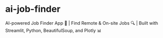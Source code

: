 # ai-job-finder
AI-powered Job Finder App 🚀 | Find Remote &amp; On-site Jobs 🔍 | Built with Streamlit, Python, BeautifulSoup, and Plotly 📊
